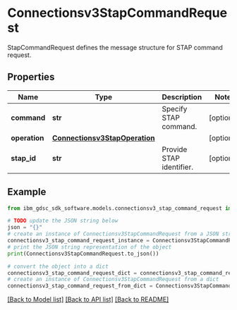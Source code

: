 # Connectionsv3StapCommandRequest

StapCommandRequest defines the message structure for STAP command request.

## Properties

Name | Type | Description | Notes
------------ | ------------- | ------------- | -------------
**command** | **str** | Specify STAP command. | [optional] 
**operation** | [**Connectionsv3StapOperation**](Connectionsv3StapOperation.md) |  | [optional] 
**stap_id** | **str** | Provide STAP identifier. | [optional] 

## Example

```python
from ibm_gdsc_sdk_software.models.connectionsv3_stap_command_request import Connectionsv3StapCommandRequest

# TODO update the JSON string below
json = "{}"
# create an instance of Connectionsv3StapCommandRequest from a JSON string
connectionsv3_stap_command_request_instance = Connectionsv3StapCommandRequest.from_json(json)
# print the JSON string representation of the object
print(Connectionsv3StapCommandRequest.to_json())

# convert the object into a dict
connectionsv3_stap_command_request_dict = connectionsv3_stap_command_request_instance.to_dict()
# create an instance of Connectionsv3StapCommandRequest from a dict
connectionsv3_stap_command_request_from_dict = Connectionsv3StapCommandRequest.from_dict(connectionsv3_stap_command_request_dict)
```
[[Back to Model list]](../README.md#documentation-for-models) [[Back to API list]](../README.md#documentation-for-api-endpoints) [[Back to README]](../README.md)


